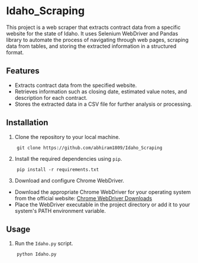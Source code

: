 # Idaho_Scraping

This project is a web scraper that extracts contract data from a specific website for the state of Idaho. It uses Selenium WebDriver and Pandas library to automate the process of navigating through web pages, scraping data from tables, and storing the extracted information in a structured format.

## Features

- Extracts contract data from the specified website.
- Retrieves information such as closing date, estimated value notes, and description for each contract.
- Stores the extracted data in a CSV file for further analysis or processing.

## Installation

1. Clone the repository to your local machine.
```Terminal
    git clone https://github.com/abhiram1809/Idaho_Scraping
```

2. Install the required dependencies using `pip`.
```Terminal
    pip install -r requirements.txt
```

3. Download and configure Chrome WebDriver.
- Download the appropriate Chrome WebDriver for your operating system from the official website: [Chrome WebDriver Downloads](https://sites.google.com/a/chromium.org/chromedriver/downloads)
- Place the WebDriver executable in the project directory or add it to your system's PATH environment variable.

## Usage

1. Run the `Idaho.py` script.
```Terminal
    python Idaho.py
```
